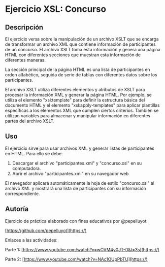 # Ejercicio XSL: Concurso

## Descripción

El ejercicio versa sobre la manipulación de un archivo XSLT que se encarga de transformar un archivo XML que contiene información de participantes de un concurso. El archivo XSLT toma esta información y genera una página HTML con diferentes secciones que muestran esta información de diferentes maneras.

La sección principal de la página HTML es una lista de participantes en orden alfabético, seguida de serie de tablas con diferentes datos sobre los participantes.

El archivo XSLT utiliza diferentes elementos y atributos de XSLT para procesar la información XML y generar la página HTML. Por ejemplo, se utiliza el elemento "xsl:template" para definir la estructura básica del documento HTML y el elemento "xsl:apply-templates" para aplicar plantillas específicas a los elementos XML que cumplen ciertos criterios. También se utilizan variables para almacenar y manipular información en diferentes partes del archivo XSLT.

## Uso

El ejercicio sirve para usar archivos XML y generar listas de participantes en HTML. Para ello se debe:

1. Descargar el archivo "participantes.xml" y "concurso.xsl" en su computadora.
2. Abrir el archivo "participantes.xml" en su navegador web

El navegador aplicará automáticamente la hoja de estilo "concurso.xsl" al archivo XML y mostrará una lista de participantes con su información correspondiente.

## Autoría

Ejercicio de práctica elaborado con fines educativos por @pepelluyot


[https://github.com/pepelluyot](https://)

Enlaces a las actividades:

Parte 1:
[https://www.youtube.com/watch?v=wOVM4y0JT-0&t=3s](https://)

Parte 2:
[https://www.youtube.com/watch?v=NAc1OUpPbTU](https://)
